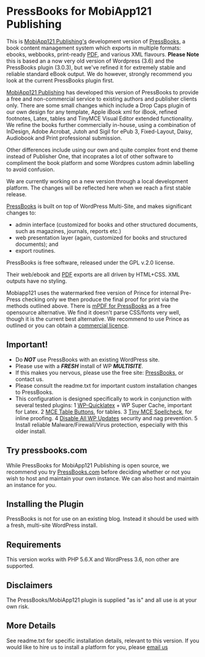 PressBooks for MobiApp121 Publishing
==========

This is [MobiApp121 Publishing's](http://mobiapp121.com/publishing/) development version of [PressBooks](http://pressbooks.com), a book content management system which exports in multiple formats: ebooks, webbooks, print-ready [PDF][], and various XML flavours. <strong>Please Note</strong> this is based an a now very old version of Wordpress (3.6) and the PressBooks plugin (3.0.3), but we've refined it for extremely stable and reliable standard eBook output. We do however, strongly recommend you look at the current PressBooks plugin first.

[MobiApp121 Publishing](http://mobiapp121.com/publishing/) has developed this version of PressBooks to provide a free and non-commercial service to existing authors and publisher clients only. There are some small changes which include a Drop Caps plugin of our own design for any template, Apple iBook xml for iBook, refined footnotes, Latex, tables and TinyMCE Visual Editor extended functionality. We refine the books further commercially in-house, using a combination of InDesign, Adobe Acrobat, Jutoh and Sigil for ePub 3, Fixed-Layout, Daisy, Audiobook and Print professional submission.

Other differences include using our own and quite complex front end theme instead of Publisher One, that incoprates a lot of other software to compliment the book platform and some Wordpres custom admin labelling to avoid confusion.

We are currently working on a new version through a local development platform. The changes will be reflected here when we reach a first stable release.

[PressBooks](http://pressbooks.com) is built on top of WordPress Multi-Site, and makes significant changes to:
  * admin interface (customized for books and other structured documents, such as magazines, journals, reports etc.)
  * web presentation layer (again, customized for books and structured documents); and 
  * export routines. 

PressBooks is free software, released under the GPL v.2.0 license. 

Their web/ebook and [PDF][] exports are all driven by HTML+CSS. XML outputs have no styling.

  [PDF]: http://pressbooks.com/prince        "Note: they use the non-free software Prince XML for PDF export."
  
Mobiapp121 uses the watermarked free version of Prince for internal Pre-Press checking only we then produce the final proof for print via the methods outlined above. There is [mPDF for PressBooks](https://github.com/pressbooks/pressbooks-mpdf) as a free opensource alternative. We find it doesn't parse CSS/fonts very well, though it is the current best alternative. We recommend to use Prince as outlined or you can obtain a [commercial licence](https://www.princexml.com/).


Important!
----------

 * Do ___NOT___ use PressBooks with an existing WordPress site. 
 * Please use with a ___FRESH___ install of WP ___MULTISITE___.
 * If this makes you nervous, please use the free site: [PressBooks](http://pressbooks.com), or contact us.
 * Please consult the readme.txt for important custom installation changes to PressBooks.
 * This configuration is designed specifically to work in conjunction with several tested plugins:
 1 [WP-Quicklatex](https://en-gb.wordpress.org/plugins/wp-quicklatex/) + WP Super Cache, important for Latex.
 2 [MCE Table Buttons](https://wordpress.org/plugins/mce-table-buttons/), for tables.
 3 [Tiny MCE Spellcheck](https://wordpress.org/plugins/tinymce-spellcheck/), for inline proofing.
 4 [Disable All WP Updates](https://wordpress.org/plugins/disable-wordpress-updates/) security and nag prevention.
 5 Install reliable Malware/Firewall/Virus protection, especially with this older install.


Try pressbooks.com
------------------

While PressBooks for MobiApp121 Publishing is open source, we recommend you try [PressBooks.com](http://pressbooks.com) before deciding whether or not you wish to host and maintain your own instance. We can also host and maintain an instance for you. 

Installing the Plugin
---------------------

PressBooks is not for use on an existing blog. Instead it should be used with a fresh, multi-site WordPress install.

Requirements
------------

This version works with PHP 5.6.X and WordPress 3.6, non other are supported.

Disclaimers
-----------

The PressBooks/MobiApp121 plugin is supplied "as is" and all use is at your own risk.

More Details
------------

See readme.txt for specific installation details, relevant to this version. If you would like to hire us to install a platform for you, please [email us](mailto:info@mobiapp121.com)
